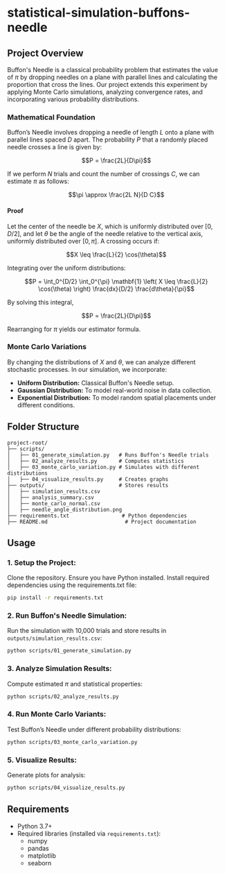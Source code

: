 # statistical-simulation-buffons-needle

## Project Overview

Buffon's Needle is a classical probability problem that estimates the value of $\pi$ by dropping needles on a plane with parallel lines and calculating the proportion that cross the lines. Our project extends this experiment by applying Monte Carlo simulations, analyzing convergence rates, and incorporating various probability distributions.

### **Mathematical Foundation**

Buffon’s Needle involves dropping a needle of length $L$ onto a plane with parallel lines spaced $D$ apart. The probability $P$ that a randomly placed needle crosses a line is given by:

$$P = \frac{2L}{D\pi}$$

If we perform $N$ trials and count the number of crossings $C$, we can estimate $\pi$ as follows:

$$\pi \approx \frac{2L N}{D C}$$

#### **Proof**

Let the center of the needle be $X$, which is uniformly distributed over $[0, D/2]$, and let $\theta$ be the angle of the needle relative to the vertical axis, uniformly distributed over $[0, \pi]$. A crossing occurs if:

$$X \leq \frac{L}{2} \cos(\theta)$$

Integrating over the uniform distributions:

$$P = \int_0^{D/2} \int_0^{\pi} \mathbf{1} \left( X \leq \frac{L}{2} \cos(\theta) \right) \frac{dx}{D/2} \frac{d\theta}{\pi}$$

By solving this integral,

$$P = \frac{2L}{D\pi}$$

Rearranging for $\pi$ yields our estimator formula.

### **Monte Carlo Variations**

By changing the distributions of $X$ and $\theta$, we can analyze different stochastic processes. In our simulation, we incorporate:

- **Uniform Distribution:** Classical Buffon's Needle setup.
- **Gaussian Distribution:** To model real-world noise in data collection.
- **Exponential Distribution:** To model random spatial placements under different conditions.

## Folder Structure
```
project-root/
├── scripts/
│   ├── 01_generate_simulation.py   # Runs Buffon's Needle trials
│   ├── 02_analyze_results.py       # Computes statistics
│   ├── 03_monte_carlo_variation.py # Simulates with different distributions
│   ├── 04_visualize_results.py     # Creates graphs
├── outputs/                        # Stores results
│   ├── simulation_results.csv
│   ├── analysis_summary.csv
│   ├── monte_carlo_normal.csv
│   ├── needle_angle_distribution.png
├── requirements.txt                 # Python dependencies
├── README.md                         # Project documentation
```

## Usage

### 1. Setup the Project:

Clone the repository. Ensure you have Python installed. Install required dependencies using the requirements.txt file:
```sh
pip install -r requirements.txt
```

### 2. Run Buffon's Needle Simulation:
Run the simulation with 10,000 trials and store results in `outputs/simulation_results.csv`:
```sh
python scripts/01_generate_simulation.py
```

### 3. Analyze Simulation Results:
Compute estimated $\pi$ and statistical properties:
```sh
python scripts/02_analyze_results.py
```

### 4. Run Monte Carlo Variants:
Test Buffon’s Needle under different probability distributions:
```sh
python scripts/03_monte_carlo_variation.py
```

### 5. Visualize Results:
Generate plots for analysis:
```sh
python scripts/04_visualize_results.py
```

## Requirements

- Python 3.7+
- Required libraries (installed via `requirements.txt`):
  - numpy
  - pandas
  - matplotlib
  - seaborn